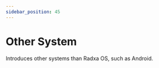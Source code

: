 ```yaml
---
sidebar_position: 45
---
```


# Other System

Introduces other systems than Radxa OS, such as Android.
